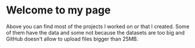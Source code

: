 # Welcome to my page

Above you can find most of the projects I worked on or that I created. Some of them have the data and some not because the datasets are too big and GitHub doesn't allow to upload files bigger than 25MB.
